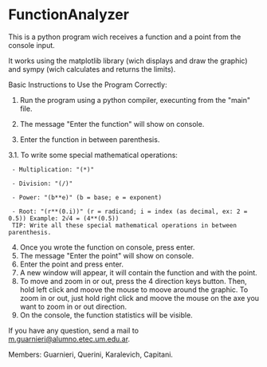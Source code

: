 # FunctionAnalyzer

<p>This is a python program wich receives a function and a point from the console input.

It works using the matplotlib library (wich displays and draw the graphic) and sympy (wich calculates and returns the limits).

Basic Instructions to Use the Program Correctly:

1. Run the program using a python compiler, execunting from the "main" file.

2. The message "Enter the function" will show on console.

3. Enter the function in between parenthesis.

3.1. To write some special mathematical operations:

     - Multiplication: "(*)"

     - Division: "(/)"

     - Power: "(b**e)" (b = base; e = exponent)

     - Root: "(r**(0.i))" (r = radicand; i = index (as decimal, ex: 2 = 0.5)) Example: 2√4 = (4**(0.5))
     TIP: Write all these special mathematical operations in between parenthesis.
4. Once you wrote the function on console, press enter.
5. The message "Enter the point" will show on console.
6. Enter the point and press enter.
7. A new window will appear, it will contain the function and with the point.
8. To move and zoom in or out, press the 4 direction keys button. Then, hold left click and moove the mouse to moove around the graphic. 
  To zoom in or out, just hold right click and moove the mouse on the axe you want to zoom in or out direction. 
9. On the console, the function statistics will be visible.
  </p>
<p>
     If you have any question, send a mail to <a href="https://mail.google.com/mail/u/0/#inbox?compose=CllgCJlKnqGZVBXDwpvTGnBfszlTFcRghKDfXXRHhRkmfDpkRpFtDlZFhnzmmcjvFpHRMnFptVq">m.guarnieri@alumno.etec.um.edu.ar</a>.
</p>
<p>
Members: Guarnieri, Querini, Karalevich, Capitani.
</p>
